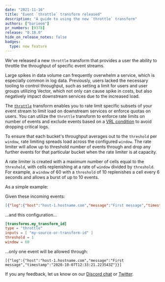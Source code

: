 ```yaml
---
date: "2021-11-16"
title: "Event `throttle` transform released"
description: "A guide to using the new `throttle` transform"
authors: ["barieom"]
pr_numbers: [9378]
release: "0.18.0"
hide_on_release_notes: false
badges:
  type: new feature
---
```


We've released a new `throttle` transform that provides a user the ability to throttle the throughput of specific event streams.

Large spikes in data volume can frequently overwhelm a service, which is especially common in log data. Previously, users lacked the necessary tooling to control throughput, such as setting a limit for users and user groups utilizing Vector, which not only can cause spike in costs, but also negatively impact downstream services due to the increased load.

The [`throttle`][throttle] transform enables you to rate limit specific subsets of your event stream to limit load on downstream services or enforce quotas on users. You can utilize the `throttle` transform to enforce rate limits on number of events and exclude events based on a [VRL condition] to avoid dropping critical logs.

To ensure that each bucket's throughput averages out to the `threshold` per `window`, rate limiting spreads load across the configured `window`. The rate limiter will allow up to threshold number of events through and drop any further events for that particular bucket when the rate limiter is at capacity.

A rate limiter is created with a maximum number of cells equal to the `threshold`, with cells replenishing at a rate of `window` divided by `threshold`. For example, a `window` of 60 with a `threshold` of 10 replenishes a cell every 6 seconds and allows a burst of up to 10 events.

As a simple example:

Given these incoming events:

```json
[{"log":{"host":"host-1.hostname.com","message":"First message","timestamp":"2020-10-07T12:33:21.223543Z"}},{"log":{"host":"host-1.hostname.com","message":"Second message","timestamp":"2020-10-07T12:33:21.223543Z"}}]
```

...and this configuration...

```toml
[transforms.my_transform_id]
type = "throttle"
inputs = [ "my-source-or-transform-id" ]
threshold = 1
window = 60
```

...only one event will be allowed through:

```
[{"log":{"host":"host-1.hostname.com","message":"First message","timestamp":"2020-10-07T12:33:21.223543Z"}}]
```

If you any feedback, let us know on our [Discord chat] or [Twitter].

[throttle]: /docs/reference/configuration/transforms/throttle/
[VRL condition]: /docs/reference/vrl/#example-filtering-events
[Discord chat]: https://discord.com/invite/dX3bdkF
[Twitter]: https://twitter.com/vectordotdev
